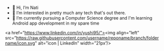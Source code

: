 - 👋 Hi, I’m Nati
- 👀 I’m interested in pretty much any tech that's out there.
- 🌱 I’m currently pursuing a Computer Science degree and I'm learning Android app development in my spare time

<a href=”https://www.linkedin.com/in/yushi95/"><img align=”left” src=”https://raw.githubusercontent.com/username/reponame/branch/foldername/icon.svg" alt=”icon | LinkedIn” width=”21px”/></a>


<!---
- 📫 How to reach me ...
Nati892/Nati892 is a ✨ special ✨ repository because its `README.md` (this file) appears on your GitHub profile.
You can click the Preview link to take a look at your changes.
--->
